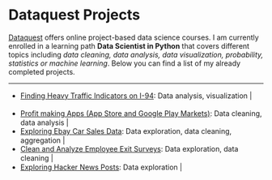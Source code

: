 # Dataquest Projects

[Dataquest](https://www.dataquest.io/) offers online project-based data science courses. I am currently enrolled in a learning path __Data Scientist in Python__ that covers different topics including _data cleaning, data analysis, data visualization, probability, statistics or machine learning_. Below you can find a list of my already completed projects.

---

- [Finding Heavy Traffic Indicators on I-94](https://github.com/khizova/Dataquest_Projects/blob/main/Projects/Finding%20Heavy%20Traffic%20Indicators%20on%20I-94.ipynb): Data analysis, visualization | <img src = "https://img.shields.io/badge/pandas-%23150458.svg?style=for-the-badge&logo=pandas&logoColor=white" height = "15" />  <img src = "https://matplotlib.org/stable/_static/logo2.svg" height = "15" />  <img src = "https://github.com/mwaskom/seaborn/blob/master/doc/_static/logo-wide-lightbg.svg" height = "15" />
- [Profit making Apps (App Store and Google Play Markets)](https://github.com/khizova/Dataquest_Projects/blob/main/Projects/Profit%20making%20Apps%20(App%20Store%20and%20Google%20Play%20Markets).ipynb): Data cleaning, data analysis | <img src = "https://img.shields.io/badge/python-3670A0?style=for-the-badge&logo=python&logoColor=ffdd54" height = "15" />
- [Exploring Ebay Car Sales Data](https://github.com/khizova/Dataquest_Projects/blob/main/Projects/Exploring%20eBay%20Car%20Sales%20Data.ipynb): Data exploration, data cleaning, aggregation | <img src = "https://img.shields.io/badge/numpy-%23013243.svg?style=for-the-badge&logo=numpy&logoColor=white" height = "15" />  <img src = "https://img.shields.io/badge/pandas-%23150458.svg?style=for-the-badge&logo=pandas&logoColor=white" height = "15" />
- [Clean and Analyze Employee Exit Surveys](https://github.com/khizova/Dataquest_Projects/blob/main/Projects/Clean%20and%20Analyze%20Employee%20Exit%20Surveys.ipynb): Data exploration, data cleaning | <img src = "https://img.shields.io/badge/numpy-%23013243.svg?style=for-the-badge&logo=numpy&logoColor=white" height = "15" />  <img src = "https://img.shields.io/badge/pandas-%23150458.svg?style=for-the-badge&logo=pandas&logoColor=white" height = "15" />
- [Exploring Hacker News Posts](https://github.com/khizova/Dataquest_Projects/blob/main/Projects/Exploring%20Hacker%20News%20Posts.ipynb): Data exploration | <img src = "https://img.shields.io/badge/python-3670A0?style=for-the-badge&logo=python&logoColor=ffdd54" height = "15" />


